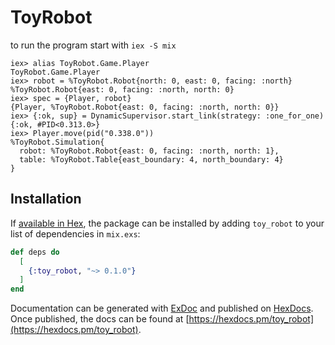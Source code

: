 # ToyRobot

to run the program
start with `iex -S mix`

```
iex> alias ToyRobot.Game.Player
ToyRobot.Game.Player
iex> robot = %ToyRobot.Robot{north: 0, east: 0, facing: :north}
%ToyRobot.Robot{east: 0, facing: :north, north: 0}
iex> spec = {Player, robot}
{Player, %ToyRobot.Robot{east: 0, facing: :north, north: 0}}
iex> {:ok, sup} = DynamicSupervisor.start_link(strategy: :one_for_one)
{:ok, #PID<0.313.0>}
iex> Player.move(pid("0.338.0"))
%ToyRobot.Simulation{
  robot: %ToyRobot.Robot{east: 0, facing: :north, north: 1},
  table: %ToyRobot.Table{east_boundary: 4, north_boundary: 4}
}
```

## Installation

If [available in Hex](https://hex.pm/docs/publish), the package can be installed
by adding `toy_robot` to your list of dependencies in `mix.exs`:

```elixir
def deps do
  [
    {:toy_robot, "~> 0.1.0"}
  ]
end
```

Documentation can be generated with [ExDoc](https://github.com/elixir-lang/ex_doc)
and published on [HexDocs](https://hexdocs.pm). Once published, the docs can
be found at [https://hexdocs.pm/toy_robot](https://hexdocs.pm/toy_robot).

